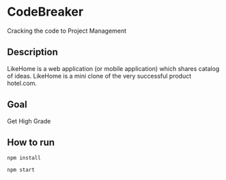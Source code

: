 # CodeBreaker

Cracking the code to Project Management

## Description
LikeHome is a web application (or mobile application) which shares catalog of ideas.  LikeHome is a 
mini clone of the very successful product hotel.com.

## Goal
Get High Grade

## How to run
``` npm install ```

``` npm start ```
